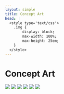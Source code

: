 ```yaml
---
layout: simple
title: Concept Art
head: |
  <style type='text/css'>
  	.img {
  		display: block;
  		max-width: 100%;
  		max-height: 25em;
  	}
  </style>
---
```

# Concept Art
<img src='{{site.baseurl}}/assets/concept/img1.jpg' class='img'>
<img src='{{site.baseurl}}/assets/concept/img2.jpg' class='img'>
<img src='{{site.baseurl}}/assets/concept/img3.jpg' class='img'>
<img src='{{site.baseurl}}/assets/concept/img4.jpg' class='img'>
<img src='{{site.baseurl}}/assets/concept/img5.jpg' class='img'>
<img src='{{site.baseurl}}/assets/concept/img6.jpg' class='img'>
